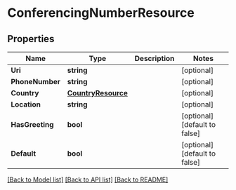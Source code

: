 # ConferencingNumberResource

## Properties
Name | Type | Description | Notes
------------ | ------------- | ------------- | -------------
**Uri** | **string** |  | [optional] 
**PhoneNumber** | **string** |  | [optional] 
**Country** | [**CountryResource**](CountryResource.md) |  | [optional] 
**Location** | **string** |  | [optional] 
**HasGreeting** | **bool** |  | [optional] [default to false]
**Default** | **bool** |  | [optional] [default to false]

[[Back to Model list]](../README.md#documentation-for-models) [[Back to API list]](../README.md#documentation-for-api-endpoints) [[Back to README]](../README.md)


